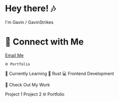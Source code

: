# Hey there! 🎶

I'm Gavin / GavinStrikes

# 🚀 Connect with Me
[Email Me](place2)

    🌐 Portfolio

🌱 Currently Learning
🦀 Rust
💻 Frontend Development

🎨 Check Out My Work

  Project 1
    Project 2
🌐 Portfolio

